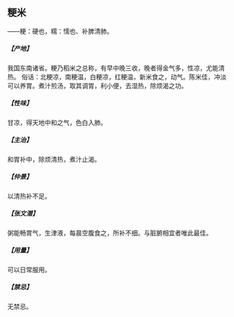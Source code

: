 ## 粳米

——粳：硬也，糯：懦也、补脾清肺。
##### 【产地】
我国东南诸省。粳乃稻米之总称，有早中晚三收，晚者得金气多，性凉，尤能清热。
俗话：北粳凉，南粳温，白粳凉，红粳温，新米食之，动气。陈米佳，冲淡可以养胃。煮汁煎汤，取其调胃，利小便，去湿热，除烦渴之功。
##### 【性味】
甘凉，得天地中和之气，色白入肺。
##### 【主治】
和胃补中，除烦清热，煮汁止渴。
##### 【仲景】
以清热补不足。
##### 【张文潜】
粥能畅胃气，生津液，每晨空腹食之，所补不细。与脏腑相宜者唯此最佳。
##### 【用量】
可以日常服用。
##### 【禁忌】
无禁忌。